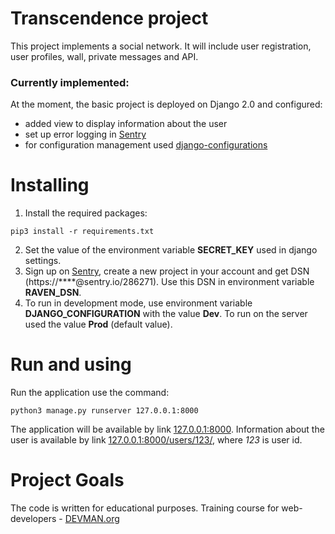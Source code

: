 # Transcendence project

This project implements a social network. It will include user registration, 
user profiles, wall, private messages and API.

### Currently implemented:
At the moment, the basic project is deployed on Django 2.0 and configured:
 * added view to display information about the user
 * set up error logging in [Sentry](https://sentry.io/)
 * for configuration management used [django-configurations](https://github.com/jazzband/django-configurations)

# Installing
1. Install the required packages:
```
pip3 install -r requirements.txt
```
2. Set the value of the environment variable **SECRET_KEY** used in django 
settings.
3. Sign up on [Sentry](https://sentry.io/), create a new project in your account
 and get DSN (https://****@sentry.io/286271). Use this DSN in environment 
 variable **RAVEN_DSN**.
4. To run in development mode, use environment variable **DJANGO_CONFIGURATION**
 with the value **Dev**. To run on the server used the value **Prod** 
 (default value).

# Run and using
Run the application use the command:
```
python3 manage.py runserver 127.0.0.1:8000
```
The application will be available by link [127.0.0.1:8000](127.0.0.1:8000).
Information about the user is available by link 
[127.0.0.1:8000/users/123/](127.0.0.1:8000/users/123/), where *123* is user id.



# Project Goals

The code is written for educational purposes. Training course for web-developers - [DEVMAN.org](https://devman.org)
